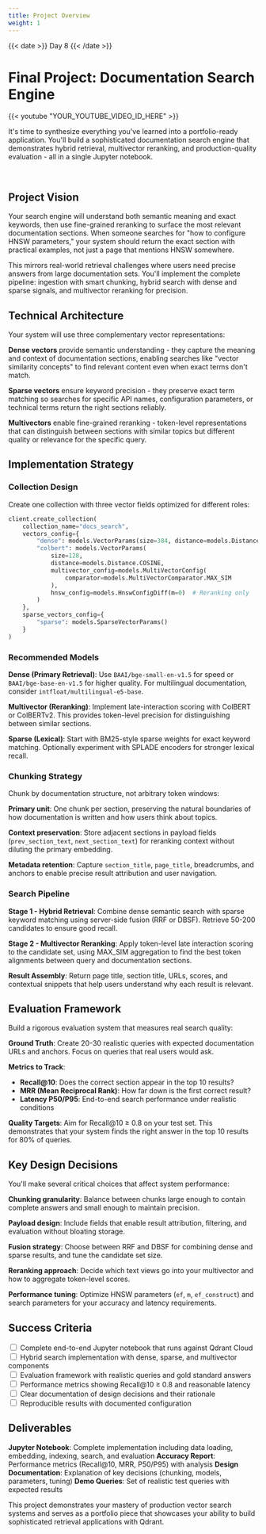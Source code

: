 ```yaml
---
title: Project Overview
weight: 1
---
```


{{< date >}} Day 8 {{< /date >}}

# Final Project: Documentation Search Engine

{{< youtube "YOUR_YOUTUBE_VIDEO_ID_HERE" >}}

It's time to synthesize everything you've learned into a portfolio-ready application. You'll build a sophisticated documentation search engine that demonstrates hybrid retrieval, multivector reranking, and production-quality evaluation - all in a single Jupyter notebook.

<br/>

## Project Vision

Your search engine will understand both semantic meaning and exact keywords, then use fine-grained reranking to surface the most relevant documentation sections. When someone searches for "how to configure HNSW parameters," your system should return the exact section with practical examples, not just a page that mentions HNSW somewhere.

This mirrors real-world retrieval challenges where users need precise answers from large documentation sets. You'll implement the complete pipeline: ingestion with smart chunking, hybrid search with dense and sparse signals, and multivector reranking for precision.

## Technical Architecture

Your system will use three complementary vector representations:

**Dense vectors** provide semantic understanding - they capture the meaning and context of documentation sections, enabling searches like "vector similarity concepts" to find relevant content even when exact terms don't match.

**Sparse vectors** ensure keyword precision - they preserve exact term matching so searches for specific API names, configuration parameters, or technical terms return the right sections reliably.

**Multivectors** enable fine-grained reranking - token-level representations that can distinguish between sections with similar topics but different quality or relevance for the specific query.

## Implementation Strategy

### Collection Design

Create one collection with three vector fields optimized for different roles:

```python
client.create_collection(
    collection_name="docs_search",
    vectors_config={
        "dense": models.VectorParams(size=384, distance=models.Distance.COSINE),
        "colbert": models.VectorParams(
            size=128,
            distance=models.Distance.COSINE,
            multivector_config=models.MultiVectorConfig(
                comparator=models.MultiVectorComparator.MAX_SIM
            ),
            hnsw_config=models.HnswConfigDiff(m=0)  # Reranking only
        )
    },
    sparse_vectors_config={
        "sparse": models.SparseVectorParams()
    }
)
```

### Recommended Models

**Dense (Primary Retrieval)**: Use `BAAI/bge-small-en-v1.5` for speed or `BAAI/bge-base-en-v1.5` for higher quality. For multilingual documentation, consider `intfloat/multilingual-e5-base`.

**Multivector (Reranking)**: Implement late-interaction scoring with ColBERT or ColBERTv2. This provides token-level precision for distinguishing between similar sections.

**Sparse (Lexical)**: Start with BM25-style sparse weights for exact keyword matching. Optionally experiment with SPLADE encoders for stronger lexical recall.

### Chunking Strategy

Chunk by documentation structure, not arbitrary token windows:

**Primary unit**: One chunk per section, preserving the natural boundaries of how documentation is written and how users think about topics.

**Context preservation**: Store adjacent sections in payload fields (`prev_section_text`, `next_section_text`) for reranking context without diluting the primary embedding.

**Metadata retention**: Capture `section_title`, `page_title`, breadcrumbs, and anchors to enable precise result attribution and user navigation.

### Search Pipeline

**Stage 1 - Hybrid Retrieval**: Combine dense semantic search with sparse keyword matching using server-side fusion (RRF or DBSF). Retrieve 50-200 candidates to ensure good recall.

**Stage 2 - Multivector Reranking**: Apply token-level late interaction scoring to the candidate set, using MAX_SIM aggregation to find the best token alignments between query and documentation sections.

**Result Assembly**: Return page title, section title, URLs, scores, and contextual snippets that help users understand why each result is relevant.

## Evaluation Framework

Build a rigorous evaluation system that measures real search quality:

**Ground Truth**: Create 20-30 realistic queries with expected documentation URLs and anchors. Focus on queries that real users would ask.

**Metrics to Track**:
- **Recall@10**: Does the correct section appear in the top 10 results?
- **MRR (Mean Reciprocal Rank)**: How far down is the first correct result?
- **Latency P50/P95**: End-to-end search performance under realistic conditions

**Quality Targets**: Aim for Recall@10 ≥ 0.8 on your test set. This demonstrates that your system finds the right answer in the top 10 results for 80% of queries.

## Key Design Decisions

You'll make several critical choices that affect system performance:

**Chunking granularity**: Balance between chunks large enough to contain complete answers and small enough to maintain precision.

**Payload design**: Include fields that enable result attribution, filtering, and evaluation without bloating storage.

**Fusion strategy**: Choose between RRF and DBSF for combining dense and sparse results, and tune the candidate set size.

**Reranking approach**: Decide which text views go into your multivector and how to aggregate token-level scores.

**Performance tuning**: Optimize HNSW parameters (`ef`, `m`, `ef_construct`) and search parameters for your accuracy and latency requirements.

## Success Criteria

<input type="checkbox"> Complete end-to-end Jupyter notebook that runs against Qdrant Cloud  
<input type="checkbox"> Hybrid search implementation with dense, sparse, and multivector components  
<input type="checkbox"> Evaluation framework with realistic queries and gold standard answers  
<input type="checkbox"> Performance metrics showing Recall@10 ≥ 0.8 and reasonable latency  
<input type="checkbox"> Clear documentation of design decisions and their rationale  
<input type="checkbox"> Reproducible results with documented configuration

## Deliverables

**Jupyter Notebook**: Complete implementation including data loading, embedding, indexing, search, and evaluation
**Accuracy Report**: Performance metrics (Recall@10, MRR, P50/P95) with analysis
**Design Documentation**: Explanation of key decisions (chunking, models, parameters, tuning)
**Demo Queries**: Set of realistic test queries with expected results

This project demonstrates your mastery of production vector search systems and serves as a portfolio piece that showcases your ability to build sophisticated retrieval applications with Qdrant. 
